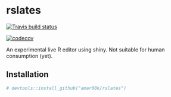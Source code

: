 
# rslates

<!-- badges: start -->
[![Travis build status](https://travis-ci.com/amar00k/rslates.svg?branch=master)](https://travis-ci.com/amar00k/rslates)

[![codecov](https://codecov.io/gh/amar00k/rslates/branch/master/graph/badge.svg?token=ZMGTRQLZJD)](https://codecov.io/gh/amar00k/rslates)
<!-- badges: end -->

An experimental live R editor using shiny. Not suitable for human consumption (yet).

## Installation

``` r
# devtools::install_github("amar00k/rslates")
```

